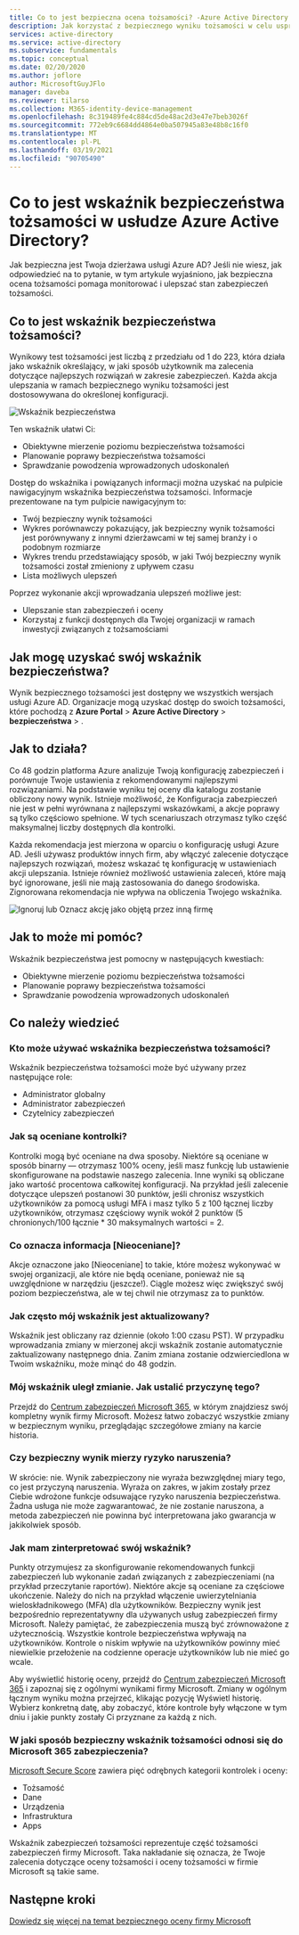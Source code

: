 ```yaml
---
title: Co to jest bezpieczna ocena tożsamości? -Azure Active Directory
description: Jak korzystać z bezpiecznego wyniku tożsamości w celu usprawnienia stan zabezpieczeń katalogu
services: active-directory
ms.service: active-directory
ms.subservice: fundamentals
ms.topic: conceptual
ms.date: 02/20/2020
ms.author: joflore
author: MicrosoftGuyJFlo
manager: daveba
ms.reviewer: tilarso
ms.collection: M365-identity-device-management
ms.openlocfilehash: 8c319489fe4c884cd5de48ac2d3e47e7beb3026f
ms.sourcegitcommit: 772eb9c6684dd4864e0ba507945a83e48b8c16f0
ms.translationtype: MT
ms.contentlocale: pl-PL
ms.lasthandoff: 03/19/2021
ms.locfileid: "90705490"
---
```

# <a name="what-is-the-identity-secure-score-in-azure-active-directory"></a>Co to jest wskaźnik bezpieczeństwa tożsamości w usłudze Azure Active Directory?

Jak bezpieczna jest Twoja dzierżawa usługi Azure AD? Jeśli nie wiesz, jak odpowiedzieć na to pytanie, w tym artykule wyjaśniono, jak bezpieczna ocena tożsamości pomaga monitorować i ulepszać stan zabezpieczeń tożsamości.

## <a name="what-is-an-identity-secure-score"></a>Co to jest wskaźnik bezpieczeństwa tożsamości?

Wynikowy test tożsamości jest liczbą z przedziału od 1 do 223, która działa jako wskaźnik określający, w jaki sposób użytkownik ma zalecenia dotyczące najlepszych rozwiązań w zakresie zabezpieczeń. Każda akcja ulepszania w ramach bezpiecznego wyniku tożsamości jest dostosowywana do określonej konfiguracji.  

![Wskaźnik bezpieczeństwa](./media/identity-secure-score/identity-secure-score-overview.png)

Ten wskaźnik ułatwi Ci:

- Obiektywne mierzenie poziomu bezpieczeństwa tożsamości
- Planowanie poprawy bezpieczeństwa tożsamości
- Sprawdzanie powodzenia wprowadzonych udoskonaleń

Dostęp do wskaźnika i powiązanych informacji można uzyskać na pulpicie nawigacyjnym wskaźnika bezpieczeństwa tożsamości. Informacje prezentowane na tym pulpicie nawigacyjnym to:

- Twój bezpieczny wynik tożsamości
- Wykres porównawczy pokazujący, jak bezpieczny wynik tożsamości jest porównywany z innymi dzierżawcami w tej samej branży i o podobnym rozmiarze
- Wykres trendu przedstawiający sposób, w jaki Twój bezpieczny wynik tożsamości został zmieniony z upływem czasu
- Lista możliwych ulepszeń

Poprzez wykonanie akcji wprowadzania ulepszeń możliwe jest:

- Ulepszanie stan zabezpieczeń i oceny
- Korzystaj z funkcji dostępnych dla Twojej organizacji w ramach inwestycji związanych z tożsamościami

## <a name="how-do-i-get-my-secure-score"></a>Jak mogę uzyskać swój wskaźnik bezpieczeństwa?

Wynik bezpiecznego tożsamości jest dostępny we wszystkich wersjach usługi Azure AD. Organizacje mogą uzyskać dostęp do swoich tożsamości, które pochodzą z **Azure Portal**  >  **Azure Active Directory**  >  **bezpieczeństwa**  >  .

## <a name="how-does-it-work"></a>Jak to działa?

Co 48 godzin platforma Azure analizuje Twoją konfigurację zabezpieczeń i porównuje Twoje ustawienia z rekomendowanymi najlepszymi rozwiązaniami. Na podstawie wyniku tej oceny dla katalogu zostanie obliczony nowy wynik. Istnieje możliwość, że Konfiguracja zabezpieczeń nie jest w pełni wyrównana z najlepszymi wskazówkami, a akcje poprawy są tylko częściowo spełnione. W tych scenariuszach otrzymasz tylko część maksymalnej liczby dostępnych dla kontrolki.

Każda rekomendacja jest mierzona w oparciu o konfigurację usługi Azure AD. Jeśli używasz produktów innych firm, aby włączyć zalecenie dotyczące najlepszych rozwiązań, możesz wskazać tę konfigurację w ustawieniach akcji ulepszania. Istnieje również możliwość ustawienia zaleceń, które mają być ignorowane, jeśli nie mają zastosowania do danego środowiska. Zignorowana rekomendacja nie wpływa na obliczenia Twojego wskaźnika.

![Ignoruj lub Oznacz akcję jako objętą przez inną firmę](./media/identity-secure-score/identity-secure-score-ignore-or-third-party-reccomendations.png)

## <a name="how-does-it-help-me"></a>Jak to może mi pomóc?

Wskaźnik bezpieczeństwa jest pomocny w następujących kwestiach:

- Obiektywne mierzenie poziomu bezpieczeństwa tożsamości
- Planowanie poprawy bezpieczeństwa tożsamości
- Sprawdzanie powodzenia wprowadzonych udoskonaleń

## <a name="what-you-should-know"></a>Co należy wiedzieć

### <a name="who-can-use-the-identity-secure-score"></a>Kto może używać wskaźnika bezpieczeństwa tożsamości?

Wskaźnik bezpieczeństwa tożsamości może być używany przez następujące role:

- Administrator globalny
- Administrator zabezpieczeń
- Czytelnicy zabezpieczeń

### <a name="how-are-controls-scored"></a>Jak są oceniane kontrolki?

Kontrolki mogą być oceniane na dwa sposoby. Niektóre są oceniane w sposób binarny — otrzymasz 100% oceny, jeśli masz funkcję lub ustawienie skonfigurowane na podstawie naszego zalecenia. Inne wyniki są obliczane jako wartość procentowa całkowitej konfiguracji. Na przykład jeśli zalecenie dotyczące ulepszeń postanowi 30 punktów, jeśli chronisz wszystkich użytkowników za pomocą usługi MFA i masz tylko 5 z 100 łącznej liczby użytkowników, otrzymasz częściowy wynik wokół 2 punktów (5 chronionych/100 łącznie * 30 maksymalnych wartości = 2.

### <a name="what-does-not-scored-mean"></a>Co oznacza informacja [Nieoceniane]?

Akcje oznaczone jako [Nieoceniane] to takie, które możesz wykonywać w swojej organizacji, ale które nie będą oceniane, ponieważ nie są uwzględnione w narzędziu (jeszcze!). Ciągle możesz więc zwiększyć swój poziom bezpieczeństwa, ale w tej chwil nie otrzymasz za to punktów.

### <a name="how-often-is-my-score-updated"></a>Jak często mój wskaźnik jest aktualizowany?

Wskaźnik jest obliczany raz dziennie (około 1:00 czasu PST). W przypadku wprowadzania zmiany w mierzonej akcji wskaźnik zostanie automatycznie zaktualizowany następnego dnia. Zanim zmiana zostanie odzwierciedlona w Twoim wskaźniku, może minąć do 48 godzin.

### <a name="my-score-changed-how-do-i-figure-out-why"></a>Mój wskaźnik uległ zmianie. Jak ustalić przyczynę tego?

Przejdź do [Centrum zabezpieczeń Microsoft 365](https://security.microsoft.com/), w którym znajdziesz swój kompletny wynik firmy Microsoft. Możesz łatwo zobaczyć wszystkie zmiany w bezpiecznym wyniku, przeglądając szczegółowe zmiany na karcie historia.

### <a name="does-the-secure-score-measure-my-risk-of-getting-breached"></a>Czy bezpieczny wynik mierzy ryzyko naruszenia?

W skrócie: nie. Wynik zabezpieczony nie wyraża bezwzględnej miary tego, co jest przyczyną naruszenia. Wyraża on zakres, w jakim zostały przez Ciebie wdrożone funkcje odsuwające ryzyko naruszenia bezpieczeństwa. Żadna usługa nie może zagwarantować, że nie zostanie naruszona, a metoda zabezpieczeń nie powinna być interpretowana jako gwarancja w jakikolwiek sposób.

### <a name="how-should-i-interpret-my-score"></a>Jak mam zinterpretować swój wskaźnik?

Punkty otrzymujesz za skonfigurowanie rekomendowanych funkcji zabezpieczeń lub wykonanie zadań związanych z zabezpieczeniami (na przykład przeczytanie raportów). Niektóre akcje są oceniane za częściowe ukończenie. Należy do nich na przykład włączenie uwierzytelniania wieloskładnikowego (MFA) dla użytkowników. Bezpieczny wynik jest bezpośrednio reprezentatywny dla używanych usług zabezpieczeń firmy Microsoft. Należy pamiętać, że zabezpieczenia muszą być zrównoważone z użytecznością. Wszystkie kontrole bezpieczeństwa wpływają na użytkowników. Kontrole o niskim wpływie na użytkowników powinny mieć niewielkie przełożenie na codzienne operacje użytkowników lub nie mieć go wcale.

Aby wyświetlić historię oceny, przejdź do [Centrum zabezpieczeń Microsoft 365](https://security.microsoft.com/) i zapoznaj się z ogólnymi wynikami firmy Microsoft. Zmiany w ogólnym łącznym wyniku można przejrzeć, klikając pozycję Wyświetl historię. Wybierz konkretną datę, aby zobaczyć, które kontrole były włączone w tym dniu i jakie punkty zostały Ci przyznane za każdą z nich.

### <a name="how-does-the-identity-secure-score-relate-to-the-microsoft-365-secure-score"></a>W jaki sposób bezpieczny wskaźnik tożsamości odnosi się do Microsoft 365 zabezpieczenia?

[Microsoft Secure Score](/office365/securitycompliance/microsoft-secure-score) zawiera pięć odrębnych kategorii kontrolek i oceny:

- Tożsamość
- Dane
- Urządzenia
- Infrastruktura
- Apps

Wskaźnik zabezpieczeń tożsamości reprezentuje część tożsamości zabezpieczeń firmy Microsoft. Taka nakładanie się oznacza, że Twoje zalecenia dotyczące oceny tożsamości i oceny tożsamości w firmie Microsoft są takie same.

## <a name="next-steps"></a>Następne kroki

[Dowiedz się więcej na temat bezpiecznego oceny firmy Microsoft](/office365/securitycompliance/microsoft-secure-score)